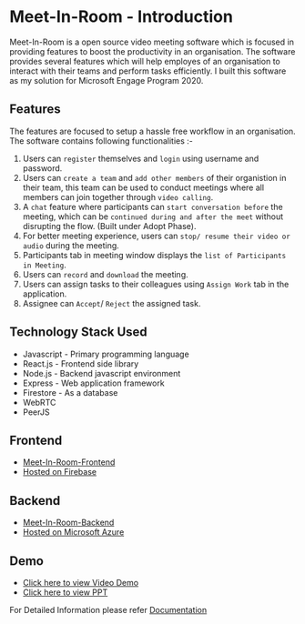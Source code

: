 # Meet-In-Room - Introduction
Meet-In-Room is a open source video meeting software which is focused in providing features to boost the productivity in an organisation. The software provides several features which will help employes of an organisation to interact with their teams and perform tasks efficiently. I built this software as my solution for Microsoft Engage Program 2020.

## Features
The features are focused to setup a hassle free workflow in an organisation. The software contains following functionalities :-

1. Users can  ```register``` themselves and ```login``` using username and password.
2. Users can ```create a team``` and ```add other members``` of their organistion in their team, this team can be used to conduct meetings where all members can join together through ```video calling```.
3. A ```chat``` feature where participants can ```start conversation before``` the meeting, which can be ```continued during and after the meet``` without disrupting the flow. (Built under Adopt Phase).
4. For better meeting experience, users can ```stop/ resume their video or audio``` during the meeting.
5. Participants tab in meeting window displays the ```list of Participants in Meeting```.
5. Users can ```record``` and ```download``` the meeting.
6. Users can assign tasks to their colleagues using ```Assign Work``` tab in the application.
7. Assignee can ```Accept```/ ```Reject``` the assigned task.

## Technology Stack Used
-  Javascript - Primary programming language
-  React.js - Frontend side library
-  Node.js - Backend javascript environment
-  Express - Web application framework
-  Firestore - As a database 
-  WebRTC
-  PeerJS

## Frontend
- [Meet-In-Room-Frontend](https://github.com/ishivanshgoel/Meet-In-Room-Frontend.git)
- [Hosted on Firebase](https://teams-fecd7.web.app/)

## Backend
- [Meet-In-Room-Backend](https://github.com/ishivanshgoel/Meet-In-Room-Backend.git)
- [Hosted on Microsoft Azure](https://meetinroom.azurewebsites.net/)

## Demo
- [Click here to view Video Demo](https://drive.google.com/file/d/1sQOccGuxLi1WEZ4o_0aGdKwnzUgMKCQd/view?usp=sharing)
- [Click here to view PPT](https://docs.google.com/presentation/d/1yqANeB6di1Xq7yy6h-aVU1RS15hPWlC7_jKBZ1YS8fs/edit?usp=sharing)


For Detailed Information please refer [Documentation](https://github.com/ishivanshgoel/Meet-In-Room-Frontend/blob/master/README.md)


